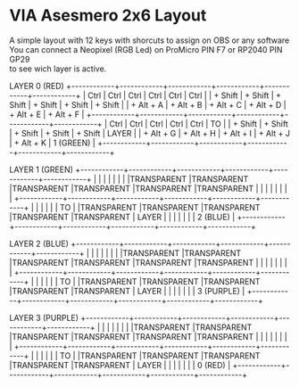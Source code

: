 # VIA Asesmero 2x6 Layout

A simple layout with 12 keys with shorcuts to assign on OBS or any software
You can connect a Neopixel (RGB Led) on ProMicro PIN F7 or RP2040 PIN GP29  
to see wich layer is active. 

LAYER 0 (RED)
+------------+------------+------------+------------+------------+------------+
|    Ctrl    |    Ctrl    |    Ctrl    |    Ctrl    |    Ctrl    |    Ctrl    |
| + Shift    | + Shift    | + Shift    | + Shift    | + Shift    | + Shift    |
| + Alt + A  | + Alt + B  | + Alt + C  | + Alt + D  | + Alt + E  | + Alt + F  |
+------------+------------+------------+------------+------------+------------+
|    Ctrl    |    Ctrl    |    Ctrl    |    Ctrl    |    Ctrl    |     TO     |
| + Shift    | + Shift    | + Shift    | + Shift    | + Shift    |    LAYER   |
| + Alt + G  | + Alt + H  | + Alt + I  | + Alt + J  | + Alt + K  |  1 (GREEN) |
+------------+------------+------------+------------+------------+------------+

LAYER 1 (GREEN)
+------------+------------+------------+------------+------------+------------+
|            |            |            |            |            |            |
|TRANSPARENT |TRANSPARENT |TRANSPARENT |TRANSPARENT |TRANSPARENT |TRANSPARENT |
|            |            |            |            |            |            |
+------------+------------+------------+------------+------------+------------+
|            |            |            |            |            |     TO     |
|TRANSPARENT |TRANSPARENT |TRANSPARENT |TRANSPARENT |TRANSPARENT |    LAYER   |
|            |            |            |            |            |  2 (BLUE)  |
+------------+------------+------------+------------+------------+------------+

LAYER 2 (BLUE)
+------------+------------+------------+------------+------------+------------+
|            |            |            |            |            |            |
|TRANSPARENT |TRANSPARENT |TRANSPARENT |TRANSPARENT |TRANSPARENT |TRANSPARENT |
|            |            |            |            |            |            |
+------------+------------+------------+------------+------------+------------+
|            |            |            |            |            |     TO     |
|TRANSPARENT |TRANSPARENT |TRANSPARENT |TRANSPARENT |TRANSPARENT |    LAYER   |
|            |            |            |            |            | 3 (PURPLE) |
+------------+------------+------------+------------+------------+------------+

LAYER 3 (PURPLE)
+------------+------------+------------+------------+------------+------------+
|            |            |            |            |            |            |
|TRANSPARENT |TRANSPARENT |TRANSPARENT |TRANSPARENT |TRANSPARENT |TRANSPARENT |
|            |            |            |            |            |            |
+------------+------------+------------+------------+------------+------------+
|            |            |            |            |            |     TO     |
|TRANSPARENT |TRANSPARENT |TRANSPARENT |TRANSPARENT |TRANSPARENT |    LAYER   |
|            |            |            |            |            |  0 (RED)   |
+------------+------------+------------+------------+------------+------------+